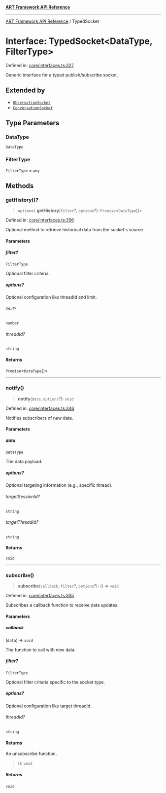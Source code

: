 [**ART Framework API Reference**](../README.md)

***

[ART Framework API Reference](../README.md) / TypedSocket

# Interface: TypedSocket\<DataType, FilterType\>

Defined in: [core/interfaces.ts:327](https://github.com/hashangit/ART/blob/d99cb328093f6dec701b3289d82d5abbf64a3736/src/core/interfaces.ts#L327)

Generic interface for a typed publish/subscribe socket.

## Extended by

- [`ObservationSocket`](ObservationSocket.md)
- [`ConversationSocket`](ConversationSocket.md)

## Type Parameters

### DataType

`DataType`

### FilterType

`FilterType` = `any`

## Methods

### getHistory()?

> `optional` **getHistory**(`filter`?, `options`?): `Promise`\<`DataType`[]\>

Defined in: [core/interfaces.ts:356](https://github.com/hashangit/ART/blob/d99cb328093f6dec701b3289d82d5abbf64a3736/src/core/interfaces.ts#L356)

Optional method to retrieve historical data from the socket's source.

#### Parameters

##### filter?

`FilterType`

Optional filter criteria.

##### options?

Optional configuration like threadId and limit.

###### limit?

`number`

###### threadId?

`string`

#### Returns

`Promise`\<`DataType`[]\>

***

### notify()

> **notify**(`data`, `options`?): `void`

Defined in: [core/interfaces.ts:346](https://github.com/hashangit/ART/blob/d99cb328093f6dec701b3289d82d5abbf64a3736/src/core/interfaces.ts#L346)

Notifies subscribers of new data.

#### Parameters

##### data

`DataType`

The data payload.

##### options?

Optional targeting information (e.g., specific thread).

###### targetSessionId?

`string`

###### targetThreadId?

`string`

#### Returns

`void`

***

### subscribe()

> **subscribe**(`callback`, `filter`?, `options`?): () => `void`

Defined in: [core/interfaces.ts:335](https://github.com/hashangit/ART/blob/d99cb328093f6dec701b3289d82d5abbf64a3736/src/core/interfaces.ts#L335)

Subscribes a callback function to receive data updates.

#### Parameters

##### callback

(`data`) => `void`

The function to call with new data.

##### filter?

`FilterType`

Optional filter criteria specific to the socket type.

##### options?

Optional configuration like target threadId.

###### threadId?

`string`

#### Returns

An unsubscribe function.

> (): `void`

##### Returns

`void`
